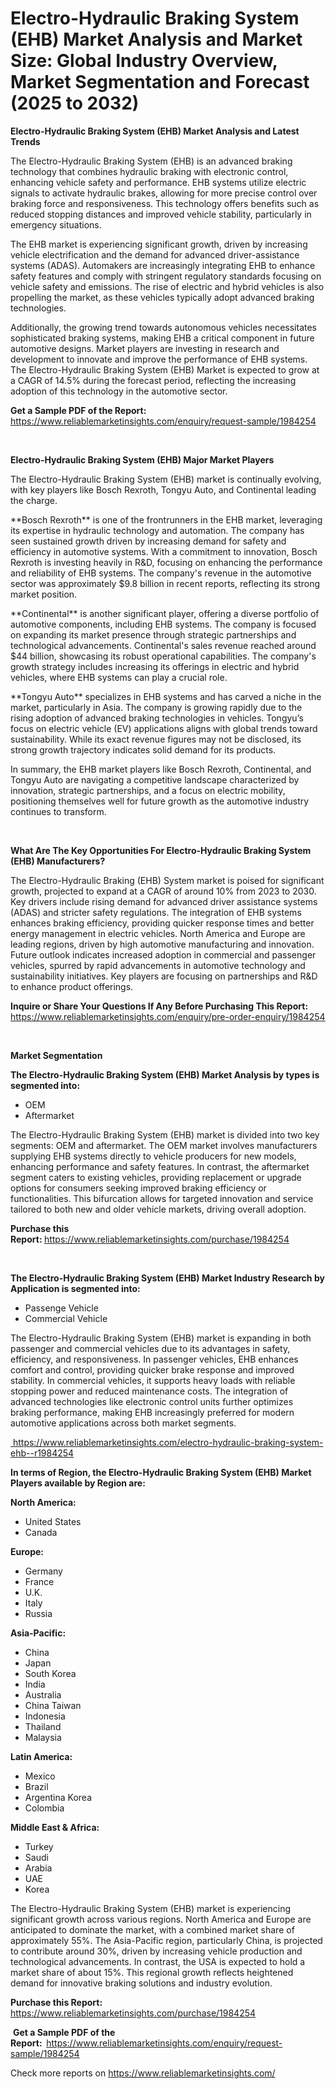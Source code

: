 <p><h1>Electro-Hydraulic Braking System (EHB) Market Analysis and Market Size: Global Industry Overview, Market Segmentation and Forecast (2025 to 2032)</h1></p><p><strong>Electro-Hydraulic Braking System (EHB) Market Analysis and Latest Trends</strong></p>
<p><p>The Electro-Hydraulic Braking System (EHB) is an advanced braking technology that combines hydraulic braking with electronic control, enhancing vehicle safety and performance. EHB systems utilize electric signals to activate hydraulic brakes, allowing for more precise control over braking force and responsiveness. This technology offers benefits such as reduced stopping distances and improved vehicle stability, particularly in emergency situations.</p><p>The EHB market is experiencing significant growth, driven by increasing vehicle electrification and the demand for advanced driver-assistance systems (ADAS). Automakers are increasingly integrating EHB to enhance safety features and comply with stringent regulatory standards focusing on vehicle safety and emissions. The rise of electric and hybrid vehicles is also propelling the market, as these vehicles typically adopt advanced braking technologies.</p><p>Additionally, the growing trend towards autonomous vehicles necessitates sophisticated braking systems, making EHB a critical component in future automotive designs. Market players are investing in research and development to innovate and improve the performance of EHB systems. The Electro-Hydraulic Braking System (EHB) Market is expected to grow at a CAGR of 14.5% during the forecast period, reflecting the increasing adoption of this technology in the automotive sector.</p></p>
<p><strong>Get a Sample PDF of the Report:&nbsp;</strong> <a href="https://www.reliablemarketinsights.com/enquiry/request-sample/1984254?utm_campaign=2564&utm_medium=2&utm_source=Github&utm_content=ia&utm_term=02032025&utm_id=electro-hydraulic-braking-system-ehb">https://www.reliablemarketinsights.com/enquiry/request-sample/1984254</a></p>
<p>&nbsp;</p>
<p><strong>Electro-Hydraulic Braking System (EHB) Major Market Players</strong></p>
<p><p>The Electro-Hydraulic Braking System (EHB) market is continually evolving, with key players like Bosch Rexroth, Tongyu Auto, and Continental leading the charge. </p><p>**Bosch Rexroth** is one of the frontrunners in the EHB market, leveraging its expertise in hydraulic technology and automation. The company has seen sustained growth driven by increasing demand for safety and efficiency in automotive systems. With a commitment to innovation, Bosch Rexroth is investing heavily in R&D, focusing on enhancing the performance and reliability of EHB systems. The company's revenue in the automotive sector was approximately $9.8 billion in recent reports, reflecting its strong market position.</p><p>**Continental** is another significant player, offering a diverse portfolio of automotive components, including EHB systems. The company is focused on expanding its market presence through strategic partnerships and technological advancements. Continental's sales revenue reached around $44 billion, showcasing its robust operational capabilities. The company's growth strategy includes increasing its offerings in electric and hybrid vehicles, where EHB systems can play a crucial role.</p><p>**Tongyu Auto** specializes in EHB systems and has carved a niche in the market, particularly in Asia. The company is growing rapidly due to the rising adoption of advanced braking technologies in vehicles. Tongyu’s focus on electric vehicle (EV) applications aligns with global trends toward sustainability. While its exact revenue figures may not be disclosed, its strong growth trajectory indicates solid demand for its products.</p><p>In summary, the EHB market players like Bosch Rexroth, Continental, and Tongyu Auto are navigating a competitive landscape characterized by innovation, strategic partnerships, and a focus on electric mobility, positioning themselves well for future growth as the automotive industry continues to transform.</p></p>
<p>&nbsp;</p>
<p><strong>What Are The Key Opportunities For Electro-Hydraulic Braking System (EHB) Manufacturers?</strong></p>
<p><p>The Electro-Hydraulic Braking (EHB) System market is poised for significant growth, projected to expand at a CAGR of around 10% from 2023 to 2030. Key drivers include rising demand for advanced driver assistance systems (ADAS) and stricter safety regulations. The integration of EHB systems enhances braking efficiency, providing quicker response times and better energy management in electric vehicles. North America and Europe are leading regions, driven by high automotive manufacturing and innovation. Future outlook indicates increased adoption in commercial and passenger vehicles, spurred by rapid advancements in automotive technology and sustainability initiatives. Key players are focusing on partnerships and R&D to enhance product offerings.</p></p>
<p><strong>Inquire or Share Your Questions If Any Before Purchasing This Report:</strong> <a href="https://www.reliablemarketinsights.com/enquiry/pre-order-enquiry/1984254?utm_campaign=2564&utm_medium=2&utm_source=Github&utm_content=ia&utm_term=02032025&utm_id=electro-hydraulic-braking-system-ehb">https://www.reliablemarketinsights.com/enquiry/pre-order-enquiry/1984254</a></p>
<p>&nbsp;</p>
<p><strong>Market Segmentation</strong></p>
<p><strong>The Electro-Hydraulic Braking System (EHB) Market Analysis by types is segmented into:</strong></p>
<p><ul><li>OEM</li><li>Aftermarket</li></ul></p>
<p><p>The Electro-Hydraulic Braking System (EHB) market is divided into two key segments: OEM and aftermarket. The OEM market involves manufacturers supplying EHB systems directly to vehicle producers for new models, enhancing performance and safety features. In contrast, the aftermarket segment caters to existing vehicles, providing replacement or upgrade options for consumers seeking improved braking efficiency or functionalities. This bifurcation allows for targeted innovation and service tailored to both new and older vehicle markets, driving overall adoption.</p></p>
<p><strong>Purchase this Report:&nbsp;</strong><a href="https://www.reliablemarketinsights.com/purchase/1984254?utm_campaign=2564&utm_medium=2&utm_source=Github&utm_content=ia&utm_term=02032025&utm_id=electro-hydraulic-braking-system-ehb">https://www.reliablemarketinsights.com/purchase/1984254</a></p>
<p>&nbsp;</p>
<p><strong>The Electro-Hydraulic Braking System (EHB) Market Industry Research by Application is segmented into:</strong></p>
<p><ul><li>Passenge Vehicle</li><li>Commercial Vehicle</li></ul></p>
<p><p>The Electro-Hydraulic Braking System (EHB) market is expanding in both passenger and commercial vehicles due to its advantages in safety, efficiency, and responsiveness. In passenger vehicles, EHB enhances comfort and control, providing quicker brake response and improved stability. In commercial vehicles, it supports heavy loads with reliable stopping power and reduced maintenance costs. The integration of advanced technologies like electronic control units further optimizes braking performance, making EHB increasingly preferred for modern automotive applications across both market segments.</p></p>
<p><a href="https://www.reliablemarketinsights.com/electro-hydraulic-braking-system-ehb--r1984254?utm_campaign=2564&utm_medium=2&utm_source=Github&utm_content=ia&utm_term=02032025&utm_id=electro-hydraulic-braking-system-ehb">&nbsp;https://www.reliablemarketinsights.com/electro-hydraulic-braking-system-ehb--r1984254</a></p>
<p><strong>In terms of Region, the Electro-Hydraulic Braking System (EHB) Market Players available by Region are:</strong></p>
<p>
    <p> <strong> North America: </strong>
        <ul>
            <li>United States</li>
            <li>Canada</li>
        </ul>
        </p> 
    <p> <strong> Europe: </strong>
        <ul>
            <li>Germany</li>
            <li>France</li>
            <li>U.K.</li>
            <li>Italy</li>
            <li>Russia</li>
        </ul>
        </p> 
    <p> <strong> Asia-Pacific: </strong>
        <ul>
            <li>China</li>
            <li>Japan</li>
            <li>South Korea</li>
            <li>India</li>
            <li>Australia</li>
            <li>China Taiwan</li>
            <li>Indonesia</li>
            <li>Thailand</li>
            <li>Malaysia</li>
        </ul>
        </p> 
    <p> <strong> Latin America: </strong>
        <ul>
            <li>Mexico</li>
            <li>Brazil</li>
            <li>Argentina Korea</li>
            <li>Colombia</li>
        </ul>
        </p> 
    <p> <strong> Middle East & Africa: </strong>
        <ul>
            <li>Turkey</li>
            <li>Saudi</li>
            <li>Arabia</li>
            <li>UAE</li>
            <li>Korea</li>
        </ul>
    </p>
    </p>
<p><p>The Electro-Hydraulic Braking System (EHB) market is experiencing significant growth across various regions. North America and Europe are anticipated to dominate the market, with a combined market share of approximately 55%. The Asia-Pacific region, particularly China, is projected to contribute around 30%, driven by increasing vehicle production and technological advancements. In contrast, the USA is expected to hold a market share of about 15%. This regional growth reflects heightened demand for innovative braking solutions and industry evolution.</p></p>
<p><strong>Purchase this Report: </strong><a href="https://www.reliablemarketinsights.com/purchase/1984254?utm_campaign=2564&utm_medium=2&utm_source=Github&utm_content=ia&utm_term=02032025&utm_id=electro-hydraulic-braking-system-ehb">https://www.reliablemarketinsights.com/purchase/1984254</a></p>
<p>&nbsp;<strong>Get a Sample PDF of the Report:&nbsp;&nbsp;</strong><a href="https://www.reliablemarketinsights.com/enquiry/request-sample/1984254?utm_campaign=2564&utm_medium=2&utm_source=Github&utm_content=ia&utm_term=02032025&utm_id=electro-hydraulic-braking-system-ehb">https://www.reliablemarketinsights.com/enquiry/request-sample/1984254</a></p>
<p><strong></strong></p>
<p>Check more reports on <a href="https://www.reliablemarketinsights.com/?utm_campaign=2564&utm_medium=2&utm_source=Github&utm_content=ia&utm_term=02032025&utm_id=electro-hydraulic-braking-system-ehb">https://www.reliablemarketinsights.com/</a></p>